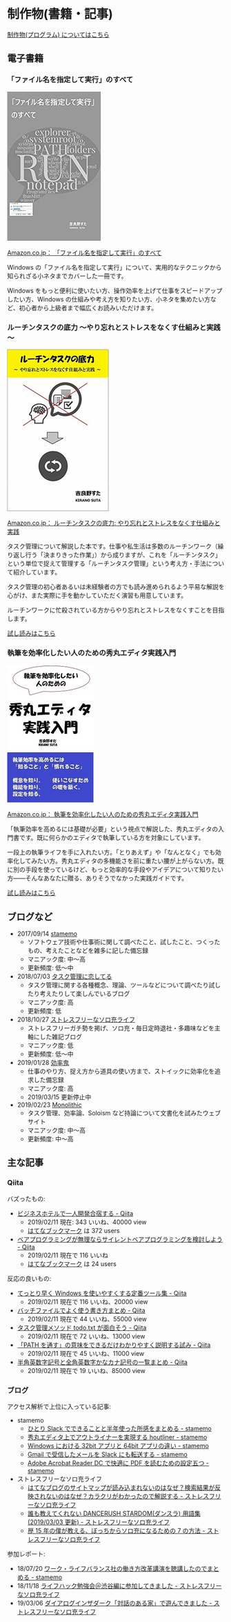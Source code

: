 # 制作物(書籍・記事)
[制作物(プログラム) についてはこちら](works.md)

## 電子書籍

### 「ファイル名を指定して実行」のすべて
![cover_allofrundialog.jpg](img/cover_allofrundialog.jpg)

[Amazon.co.jp： 「ファイル名を指定して実行」のすべて](https://www.amazon.co.jp/dp/B07JF3BHP5/)

Windows の「ファイル名を指定して実行」について、実用的なテクニックから知られざる小ネタまでカバーした一冊です。

Windows をもっと便利に使いたい方、操作効率を上げて仕事をスピードアップしたい方、Windows の仕組みや考え方を知りたい方、小ネタを集めたい方など、初心者から上級者まで幅広くお読みいただけます。

### ルーチンタスクの底力 ～やり忘れとストレスをなくす仕組みと実践～
![cover_routinetask_power.jpg](img/cover_routinetask_power.jpg)

[Amazon.co.jp： ルーチンタスクの底力: やり忘れとストレスをなくす仕組みと実践](https://www.amazon.co.jp/dp/B07MJW8MVD)

タスク管理について解説した本です。仕事や私生活は多数のルーチンワーク（繰り返し行う「決まりきった作業」）から成りますが、これを「ルーチンタスク」という単位で捉えて管理する「ルーチンタスク管理」という考え方・手法について紹介しています。

タスク管理の初心者あるいは未経験者の方でも読み進められるよう平易な解説を心がけ、また実際に手を動かしていただく演習も用意しています。

ルーチンワークに忙殺されている方からやり忘れとストレスをなくすことを目指します。

[試し読みはこちら](https://stakiran.github.io/ebook_power_of_routinetask/)

### 執筆を効率化したい人のための秀丸エディタ実践入門
![cover_hidemaru_efficy.jpg](img/cover_hidemaru_efficy.jpg)

[Amazon.co.jp： 執筆を効率化したい人のための秀丸エディタ実践入門](https://www.amazon.co.jp/dp/B07R6FTSMT)

「執筆効率を高めるには基礎が必要」という視点で解説した、秀丸エディタの入門書です。既に何らかのエディタで執筆している方を対象にしています。

一段上の執筆ライフを手に入れたい方。「とりあえず」や「なんとなく」でも効率化してみたい方。秀丸エディタの多機能さを前に重たい腰が上がらない方。既に別の手段を使っているけど、もっと効率的な手段やアイデアについて知りたい方――そんなあなたに贈る、ありそうでなかった実践ガイドです。

[試し読みはこちら](https://stakiran.github.io/ebook_hidemarueditor/)

## ブログなど
- 2017/09/14 [stamemo](http://stakiran.hatenablog.com/)
  - ソフトウェア技術や仕事術に関して調べたこと、試したこと、つくったもの、考えたことなどを雑多に記した備忘録
  - マニアック度: 中～高
  - 更新頻度: 低～中
- 2018/07/03 [タスク管理に恋してる](https://ilovetaskmanagement.hatenablog.com/archive/2018/7)
  - タスク管理に関する各種概念、理論、ツールなどについて調べたり試したり考えたりして楽しんでいるブログ
  - マニアック度: 高
  - 更新頻度: 低
- 2018/10/27 [ストレスフリーなソロ充ライフ](https://stressfree-fulfilling-solo.hatenablog.com/)
  - ストレスフリーガチ勢を掲げ、ソロ充・毎日定時退社・多趣味などを主軸にした雑記ブログ
  - マニアック度: 低
  - 更新頻度: 低～中
- 2019/01/28 [効率鬼](https://kouritsuoni.hatenablog.com/)
  - 仕事のやり方、捉え方から道具の使い方まで、ストイックに効率化を追求した備忘録
  - マニアック度: 高
  - 2019/03/15 更新停止中
- 2019/02/23 [Monolithic](https://stakiran.github.io/monolithic/)
  - タスク管理、効率論、Soloism など持論について文書化を試みたウェブサイト
  - マニアック度: 中～高
  - 更新頻度: 中～高

## 主な記事

### Qiita
バズったもの:

- [ビジネスホテルで一人開発合宿する - Qiita](https://qiita.com/sta/items/65e20f74d4891ab3625d)
  - 2019/02/11 現在: 343 いいね、40000 view
  - [はてなブックマーク](http://b.hatena.ne.jp/entry/s/qiita.com/sta/items/65e20f74d4891ab3625d) は 372 users
- [ベアプログラミングが無理ならサイレントベアプログラミングを検討しよう - Qiita](https://qiita.com/sta/items/6661cfcb57cfefa9a36a)
  - 2019/02/11 現在で 116 いいね
  - [はてなブックマーク](http://b.hatena.ne.jp/entry/s/qiita.com/sta/items/6661cfcb57cfefa9a36a) は 24 users

反応の良いもの:

- [てっとり早く Windows を使いやすくする定番ツール集 - Qiita](https://qiita.com/sta/items/65b6ed5c0c349c03fb40)
  - 2019/02/11 現在で 116 いいね、20000 view
- [バッチファイルでよく使う書き方まとめ - Qiita](https://qiita.com/sta/items/8cab80fe74b8dcfa5336)
  - 2019/02/11 現在で 44 いいね、55000 view
- [タスク管理メソッド todo.txt が面白そう - Qiita](https://qiita.com/sta/items/0f72c9c956cf05df8141)
  - 2019/02/11 現在で 72 いいね、13000 view
- [「PATH を通す」の意味をできるだけわかりやすく説明する試み - Qiita](https://qiita.com/sta/items/63e1048025d1830d12fd)
  - 2019/02/11 現在で 45 いいね、11000 view
- [半角英数字記号と全角英数字かなカナ記号の一覧まとめ - Qiita](https://qiita.com/sta/items/848e7a8c4699a59c604f)
  - 2019/02/11 現在で 19 いいね、85000 view

### ブログ
アクセス解析で上位に入っている記事:

- stamemo
  - [ひとり Slack でできることと半年使った所感をまとめる - stamemo](http://stakiran.hatenablog.com/entry/2017/09/17/091255)
  - [秀丸エディタ上でアウトライナーを実現する houtliner - stamemo](http://stakiran.hatenablog.com/entry/2019/01/17/185211)
  - [Windows における 32bit アプリと 64bit アプリの違い - stamemo](http://stakiran.hatenablog.com/entry/2017/09/14/213307)
  - [Gmail で受信したメールを Slack にも転送する - stamemo](http://stakiran.hatenablog.com/entry/2018/01/13/173034)
  - [Adobe Acrobat Reader DC で快適に PDF を読むための設定五つ - stamemo](http://stakiran.hatenablog.com/entry/2018/05/12/175900)
- ストレスフリーなソロ充ライフ
  - [はてなブログのサイトマップが読み込まれないのはなぜ？検索結果が反映されないのはなぜ？カラクリがわかったので解説する - ストレスフリーなソロ充ライフ](https://stressfree-fulfilling-solo.hatenablog.com/entry/2019/03/17/160105)
  - [誰も教えてくれない DANCERUSH STARDOM(ダンスラ) 用語集 (2019/03/03 更新) - ストレスフリーなソロ充ライフ](https://stressfree-fulfilling-solo.hatenablog.com/entry/2018/11/09/073300)
  - [歴 15 年の僕が教える、ぼっちからソロ充になるための 7 の方法 - ストレスフリーなソロ充ライフ](https://stressfree-fulfilling-solo.hatenablog.com/entry/2018/12/25/071200)

参加レポート:

- 18/07/20 [ワーク・ライフバランス社の働き方改革講演を聴講したのでまとめる - stamemo](http://stakiran.hatenablog.com/entry/2018/07/20/200843)
- 18/11/18 [ライフハック勉強会＠渋谷編に参加してきました - ストレスフリーなソロ充ライフ](https://stressfree-fulfilling-solo.hatenablog.com/entry/2018/11/18/090152)
- 19/03/06 [ダイアログインザダーク「対話のある家」で遊んできました - ストレスフリーなソロ充ライフ](https://stressfree-fulfilling-solo.hatenablog.com/entry/2019/03/06/070100)

